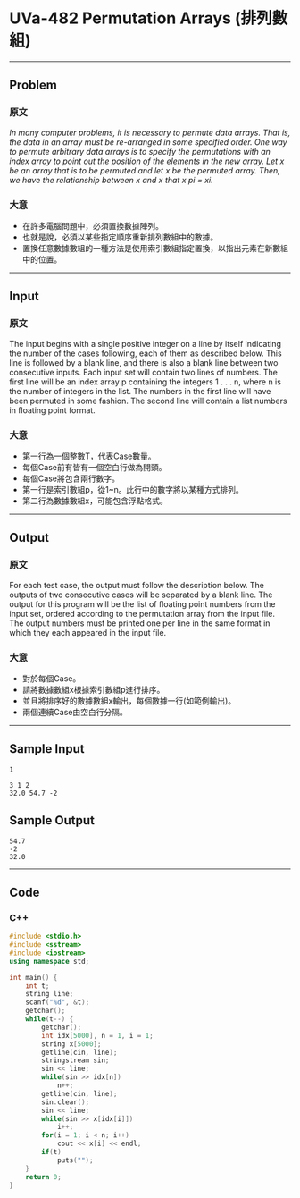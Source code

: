 # UVa-482 Permutation Arrays (排列數組) #
---
## Problem ##

### 原文 ###
*In many computer problems, it is necessary to permute data arrays. That is, the data in an array must
be re-arranged in some specified order. One way to permute arbitrary data arrays is to specify the
permutations with an index array to point out the position of the elements in the new array. Let x
be an array that is to be permuted and let x be the permuted array. Then, we have the relationship
between x and x that x pi = xi.*

### 大意 ###
* 在許多電腦問題中，必須置換數據陣列。 
* 也就是說，必須以某些指定順序重新排列數組中的數據。
* 置換任意數據數組的一種方法是使用索引數組指定置換，以指出元素在新數組中的位置。
---
## Input ##

### 原文 ###
The input begins with a single positive integer on a line by itself indicating the number of the cases
following, each of them as described below. This line is followed by a blank line, and there is also a
blank line between two consecutive inputs.
Each input set will contain two lines of numbers. The first line will be an index array p containing
the integers 1 . . . n, where n is the number of integers in the list. The numbers in the first line will have
been permuted in some fashion. The second line will contain a list numbers in floating point format.
### 大意 ###
* 第一行為一個整數T，代表Case數量。
* 每個Case前有皆有一個空白行做為開頭。
* 每個Case將包含兩行數字。
* 第一行是索引數組p，從1~n。此行中的數字將以某種方式排列。
* 第二行為數據數組x，可能包含浮點格式。
---
## Output ##

### 原文 ###
For each test case, the output must follow the description below. The outputs of two consecutive cases
will be separated by a blank line.
The output for this program will be the list of floating point numbers from the input set, ordered
according to the permutation array from the input file. The output numbers must be printed one per
line in the same format in which they each appeared in the input file.
### 大意 ###
* 對於每個Case。
* 請將數據數組x根據索引數組p進行排序。
* 並且將排序好的數據數組x輸出，每個數據一行(如範例輸出)。
* 兩個連續Case由空白行分隔。
---
## Sample Input ##

```
1

3 1 2
32.0 54.7 -2
```

## Sample Output ##

```
54.7
-2
32.0
```
---
## Code ##

### C++ ###

```c++
#include <stdio.h>
#include <sstream>
#include <iostream>
using namespace std;

int main() {
    int t;
    string line;
    scanf("%d", &t);
    getchar();
    while(t--) {
        getchar();
        int idx[5000], n = 1, i = 1;
        string x[5000];
        getline(cin, line);
        stringstream sin;
        sin << line;
        while(sin >> idx[n])
            n++;
        getline(cin, line);
        sin.clear();
        sin << line;
        while(sin >> x[idx[i]])
            i++;
        for(i = 1; i < n; i++)
            cout << x[i] << endl;
        if(t)
            puts("");
    }
    return 0;
}
```
